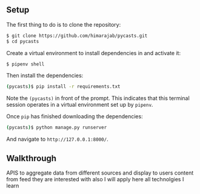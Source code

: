 ## Setup

The first thing to do is to clone the repository:

```sh
$ git clone https://github.com/himarajab/pycasts.git
$ cd pycasts
```

Create a virtual environment to install dependencies in and activate it:

```sh
$ pipenv shell
```

Then install the dependencies:

```sh
(pycasts)$ pip install -r requirements.txt
```
Note the `(pycasts)` in front of the prompt. This indicates that this terminal
session operates in a virtual environment set up by `pipenv`.

Once `pip` has finished downloading the dependencies:
```sh
(pycasts)$ python manage.py runserver
```
And navigate to `http://127.0.0.1:8000/`.


## Walkthrough

APIS to aggregate data from different sources and display to users content from feed they are interested with 
also I will apply here all  technolgies I learn 